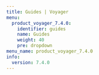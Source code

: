 ```yaml
---
title: Guides | Voyager
menu:
  product_voyager_7.4.0:
    identifier: guides
    name: Guides
    weight: 40
    pre: dropdown
menu_name: product_voyager_7.4.0
info:
  version: 7.4.0
---
```


